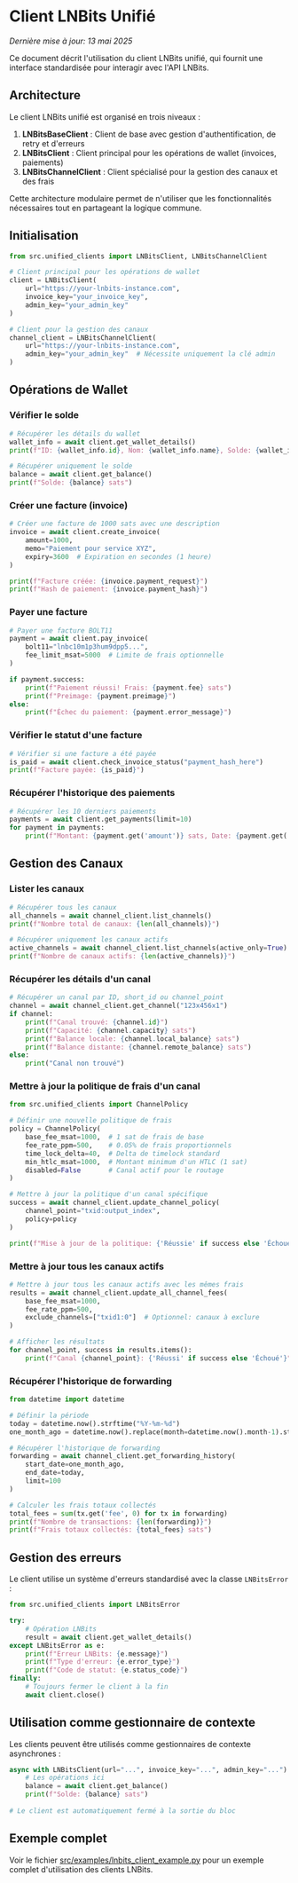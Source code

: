 # Client LNBits Unifié

*Dernière mise à jour: 13 mai 2025*

Ce document décrit l'utilisation du client LNBits unifié, qui fournit une interface standardisée pour interagir avec l'API LNBits.

## Architecture

Le client LNBits unifié est organisé en trois niveaux :

1. **LNBitsBaseClient** : Client de base avec gestion d'authentification, de retry et d'erreurs
2. **LNBitsClient** : Client principal pour les opérations de wallet (invoices, paiements)
3. **LNBitsChannelClient** : Client spécialisé pour la gestion des canaux et des frais

Cette architecture modulaire permet de n'utiliser que les fonctionnalités nécessaires tout en partageant la logique commune.

## Initialisation

```python
from src.unified_clients import LNBitsClient, LNBitsChannelClient

# Client principal pour les opérations de wallet
client = LNBitsClient(
    url="https://your-lnbits-instance.com",
    invoice_key="your_invoice_key",
    admin_key="your_admin_key"
)

# Client pour la gestion des canaux
channel_client = LNBitsChannelClient(
    url="https://your-lnbits-instance.com",
    admin_key="your_admin_key"  # Nécessite uniquement la clé admin
)
```

## Opérations de Wallet

### Vérifier le solde

```python
# Récupérer les détails du wallet
wallet_info = await client.get_wallet_details()
print(f"ID: {wallet_info.id}, Nom: {wallet_info.name}, Solde: {wallet_info.balance} sats")

# Récupérer uniquement le solde
balance = await client.get_balance()
print(f"Solde: {balance} sats")
```

### Créer une facture (invoice)

```python
# Créer une facture de 1000 sats avec une description
invoice = await client.create_invoice(
    amount=1000,
    memo="Paiement pour service XYZ",
    expiry=3600  # Expiration en secondes (1 heure)
)

print(f"Facture créée: {invoice.payment_request}")
print(f"Hash de paiement: {invoice.payment_hash}")
```

### Payer une facture

```python
# Payer une facture BOLT11
payment = await client.pay_invoice(
    bolt11="lnbc10m1p3hum9dpp5...",
    fee_limit_msat=5000  # Limite de frais optionnelle
)

if payment.success:
    print(f"Paiement réussi! Frais: {payment.fee} sats")
    print(f"Preimage: {payment.preimage}")
else:
    print(f"Échec du paiement: {payment.error_message}")
```

### Vérifier le statut d'une facture

```python
# Vérifier si une facture a été payée
is_paid = await client.check_invoice_status("payment_hash_here")
print(f"Facture payée: {is_paid}")
```

### Récupérer l'historique des paiements

```python
# Récupérer les 10 derniers paiements
payments = await client.get_payments(limit=10)
for payment in payments:
    print(f"Montant: {payment.get('amount')} sats, Date: {payment.get('time')}")
```

## Gestion des Canaux

### Lister les canaux

```python
# Récupérer tous les canaux
all_channels = await channel_client.list_channels()
print(f"Nombre total de canaux: {len(all_channels)}")

# Récupérer uniquement les canaux actifs
active_channels = await channel_client.list_channels(active_only=True)
print(f"Nombre de canaux actifs: {len(active_channels)}")
```

### Récupérer les détails d'un canal

```python
# Récupérer un canal par ID, short_id ou channel_point
channel = await channel_client.get_channel("123x456x1")
if channel:
    print(f"Canal trouvé: {channel.id}")
    print(f"Capacité: {channel.capacity} sats")
    print(f"Balance locale: {channel.local_balance} sats")
    print(f"Balance distante: {channel.remote_balance} sats")
else:
    print("Canal non trouvé")
```

### Mettre à jour la politique de frais d'un canal

```python
from src.unified_clients import ChannelPolicy

# Définir une nouvelle politique de frais
policy = ChannelPolicy(
    base_fee_msat=1000,  # 1 sat de frais de base
    fee_rate_ppm=500,    # 0.05% de frais proportionnels
    time_lock_delta=40,  # Delta de timelock standard
    min_htlc_msat=1000,  # Montant minimum d'un HTLC (1 sat)
    disabled=False       # Canal actif pour le routage
)

# Mettre à jour la politique d'un canal spécifique
success = await channel_client.update_channel_policy(
    channel_point="txid:output_index",
    policy=policy
)

print(f"Mise à jour de la politique: {'Réussie' if success else 'Échouée'}")
```

### Mettre à jour tous les canaux actifs

```python
# Mettre à jour tous les canaux actifs avec les mêmes frais
results = await channel_client.update_all_channel_fees(
    base_fee_msat=1000,
    fee_rate_ppm=500,
    exclude_channels=["txid1:0"]  # Optionnel: canaux à exclure
)

# Afficher les résultats
for channel_point, success in results.items():
    print(f"Canal {channel_point}: {'Réussi' if success else 'Échoué'}")
```

### Récupérer l'historique de forwarding

```python
from datetime import datetime

# Définir la période
today = datetime.now().strftime("%Y-%m-%d")
one_month_ago = datetime.now().replace(month=datetime.now().month-1).strftime("%Y-%m-%d")

# Récupérer l'historique de forwarding
forwarding = await channel_client.get_forwarding_history(
    start_date=one_month_ago,
    end_date=today,
    limit=100
)

# Calculer les frais totaux collectés
total_fees = sum(tx.get('fee', 0) for tx in forwarding)
print(f"Nombre de transactions: {len(forwarding)}")
print(f"Frais totaux collectés: {total_fees} sats")
```

## Gestion des erreurs

Le client utilise un système d'erreurs standardisé avec la classe `LNBitsError` :

```python
from src.unified_clients import LNBitsError

try:
    # Opération LNBits
    result = await client.get_wallet_details()
except LNBitsError as e:
    print(f"Erreur LNBits: {e.message}")
    print(f"Type d'erreur: {e.error_type}")
    print(f"Code de statut: {e.status_code}")
finally:
    # Toujours fermer le client à la fin
    await client.close()
```

## Utilisation comme gestionnaire de contexte

Les clients peuvent être utilisés comme gestionnaires de contexte asynchrones :

```python
async with LNBitsClient(url="...", invoice_key="...", admin_key="...") as client:
    # Les opérations ici
    balance = await client.get_balance()
    print(f"Solde: {balance} sats")
    
# Le client est automatiquement fermé à la sortie du bloc
```

## Exemple complet

Voir le fichier [src/examples/lnbits_client_example.py](../../../src/examples/lnbits_client_example.py) pour un exemple complet d'utilisation des clients LNBits. 